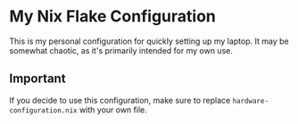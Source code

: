 # My Nix Flake Configuration

This is my personal configuration for quickly setting up my laptop. It may be somewhat chaotic, as it's primarily intended for my own use.

## Important

If you decide to use this configuration, make sure to replace `hardware-configuration.nix` with your own file.
